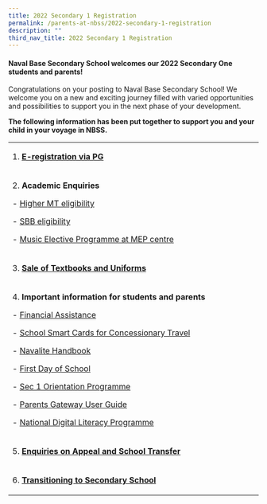 ```yaml
---
title: 2022 Secondary 1 Registration
permalink: /parents-at-nbss/2022-secondary-1-registration
description: ""
third_nav_title: 2022 Secondary 1 Registration
---
```

<h4><strong>Naval Base Secondary School welcomes our 2022 Secondary One students and parents!</strong></h4>
<p>Congratulations on your posting to Naval Base Secondary School! We welcome you on a new and exciting journey filled with varied opportunities and possibilities to support you in the next phase of your development.</p>
<p><strong>The following information has been put together to support you and your child in your voyage in NBSS.</strong></p>
<table width="0">
<tbody>
<tr>
<td width="624">
<p>1. <strong><a href="/parents-at-nbss/2022-secondary-1-registration/e-registration-for-naval-base-secondary-school">E-registration via PG</a>&nbsp;</strong></p>
</td>
</tr>
<tr>
<td width="624">
<p>2. <strong>Academic Enquiries</strong></p>
<p>- <a href="/parents-at-nbss/2022-secondary-1-registration/higher-mother-tongue-eligibility">Higher MT eligibility</a>&nbsp;</p>
<p>- <a href="/parents-at-nbss/2022-secondary-1-registration/sbb-eligibility">SBB eligibility</a>&nbsp;</p>
<p>- <a href="/parents-at-nbss/2022-secondary-1-registration/music-elective-programme">Music Elective Programme&nbsp;at MEP centre</a>&nbsp;</p>
</td>
</tr>
<tr>
<td width="624">
<p>3. <strong><a href="/parents-at-nbss/2022-secondary-1-registration/sale-of-textbooks-and-uniforms">Sale of Textbooks and Uniforms</a></strong></p>
</td>
</tr>
<tr>
<td width="624">
<p>4. <strong>Important information for students and parents</strong></p>
<p>- <a href="/parents-at-nbss/2022-secondary-1-registration/financial-assistance">Financial Assistance</a></p>
<p>- <a href="/parents-at-nbss/2022-secondary-1-registration/school-smart-cards-for-concessionary-travel">School Smart Cards for Concessionary Travel</a></p>
<p>- <a href="/parents-at-nbss/2022-secondary-1-registration/navalite-handbook">Navalite Handbook</a>&nbsp;</p>
<p>- <a href="/parents-at-nbss/2022-secondary-1-registration/first-day-of-school">First Day of School</a>&nbsp;</p>
<p>- <a href="/parents-at-nbss/2022-secondary-1-registration/secondary-1-orientation-programme">Sec 1 Orientation Programme</a></p>
<p>- <a href="/parents-at-nbss/announcements">Parents Gateway User Guide</a></p>
<p>- <a href="/NDLP-For%20Parents%202022.pdf">National Digital Literacy Programme</a>&nbsp;</p>
</td>
</tr>
<tr>
<td width="624">
<p>5. <strong><a href="/parents-at-nbss/2022-secondary-1-registration/enquiries-on-appeal-and-school-transfer">Enquiries on Appeal and School Transfer</a></strong></p>
</td>
</tr>
<tr>
<td width="624">
<p>6. <a href="/parents-at-nbss/2022-secondary-1-registration/transitioning-to-secondary-school"><strong>Transitioning to Secondary School</strong></a></p>
</td>
</tr>
</tbody>
</table>